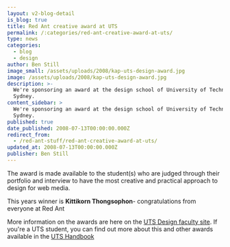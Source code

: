 ```yaml
---
layout: v2-blog-detail
is_blog: true
title: Red Ant creative award at UTS
permalink: /:categories/red-ant-creative-award-at-uts/
type: news
categories:
  - blog
  - design
author: Ben Still
image_small: /assets/uploads/2008/kap-uts-design-award.jpg
image: /assets/uploads/2008/kap-uts-design-award.jpg
description: >-
  We're sponsoring an award at the design school of University of Technology,
  Sydney.
content_sidebar: >
  We're sponsoring an award at the design school of University of Technology,
  Sydney.
published: true
date_published: 2008-07-13T00:00:00.000Z
redirect_from:
  - /red-ant-stuff/red-ant-creative-award-at-uts/
updated_at: 2008-07-13T00:00:00.000Z
publisher: Ben Still
---
```


The award is made available to the student(s) who are judged through their portfolio and interview to have the most creative and practical approach to design for web media.

This years winner is **Kittikorn Thongsophon**- congratulations from everyone at Red Ant

More information on the awards are here on the [UTS Design faculty site](http://www.dab.uts.edu.au/about/faculty-strengths/awards-prizes-scholarships/index.html). If you're a UTS student, you can find out more about this and other awards available in the [UTS Handbook](http://www.handbook.uts.edu.au/dab/faculty/prizes.html)

